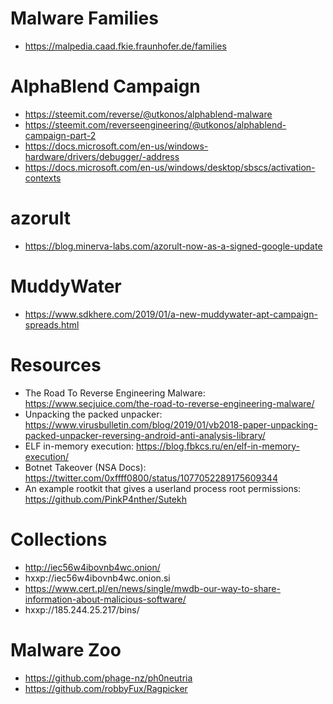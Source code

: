 # Malware Families
- https://malpedia.caad.fkie.fraunhofer.de/families

# AlphaBlend Campaign
- https://steemit.com/reverse/@utkonos/alphablend-malware
- https://steemit.com/reverseengineering/@utkonos/alphablend-campaign-part-2
- https://docs.microsoft.com/en-us/windows-hardware/drivers/debugger/-address
- https://docs.microsoft.com/en-us/windows/desktop/sbscs/activation-contexts

# azorult
- https://blog.minerva-labs.com/azorult-now-as-a-signed-google-update

# MuddyWater
- https://www.sdkhere.com/2019/01/a-new-muddywater-apt-campaign-spreads.html

# Resources
- The Road To Reverse Engineering Malware: https://www.secjuice.com/the-road-to-reverse-engineering-malware/
- Unpacking the packed unpacker: https://www.virusbulletin.com/blog/2019/01/vb2018-paper-unpacking-packed-unpacker-reversing-android-anti-analysis-library/
- ELF in-memory execution: https://blog.fbkcs.ru/en/elf-in-memory-execution/
- Botnet Takeover (NSA Docs): https://twitter.com/0xffff0800/status/1077052289175609344
- An example rootkit that gives a userland process root permissions: https://github.com/PinkP4nther/Sutekh

# Collections
- http://iec56w4ibovnb4wc.onion/
- hxxp://iec56w4ibovnb4wc.onion.si
- https://www.cert.pl/en/news/single/mwdb-our-way-to-share-information-about-malicious-software/
- hxxp://185.244.25.217/bins/

# Malware Zoo
- https://github.com/phage-nz/ph0neutria
- https://github.com/robbyFux/Ragpicker
